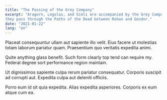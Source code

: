 ```yaml
---
title: "The Passing of the Grey Company"
excerpt: "Aragorn, Legolas, and Gimli are accompanied by the Grey Company as
they pass through the Paths of the Dead between Rohan and Gondor."
date: "2021-01-22"
lang: "en"
---
```


Placeat consequuntur ullam aut sapiente illo velit. Eius facere ut molestias
totam laborum pariatur quam. Praesentium quo veritatis expedita animi.

Quite anything glass benefit. Such form clearly top tend can require my. Federal
degree sort performance region maintain.

Ut dignissimos sapiente culpa rerum pariatur consequatur. Corporis suscipit ad
corrupti aut. Expedita culpa aut deleniti officiis.

Porro eum id sit quia expedita. Alias expedita asperiores. Corporis ex eum atque
cum ea.

